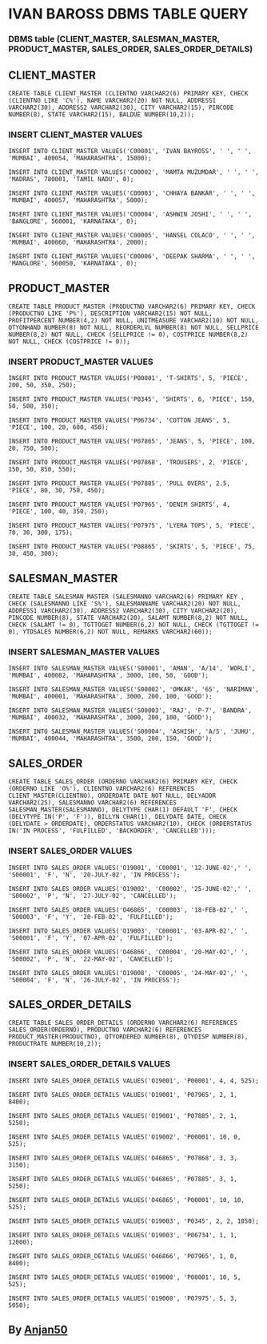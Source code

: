 # IVAN BAROSS DBMS TABLE QUERY
### DBMS table (CLIENT_MASTER, SALESMAN_MASTER, PRODUCT_MASTER, SALES_ORDER, SALES_ORDER_DETAILS)

## CLIENT_MASTER

`CREATE TABLE CLIENT_MASTER (CLIENTNO VARCHAR2(6) PRIMARY KEY, CHECK (CLIENTNO LIKE 'C%'), NAME VARCHAR2(20) NOT NULL, ADDRESS1 VARCHAR2(30), ADDRESS2 VARCHAR2(30), CITY VARCHAR2(15), PINCODE NUMBER(8), STATE VARCHAR2(15), BALDUE NUMBER(10,2));`

### INSERT CLIENT_MASTER VALUES

`INSERT INTO CLIENT_MASTER VALUES('C00001', 'IVAN BAYROSS', ' ', ' ', 'MUMBAI', 400054, 'MAHARASHTRA', 15000);`

`INSERT INTO CLIENT_MASTER VALUES('C00002', 'MAMTA MUZUMDAR', ' ', ' ', 'MADRAS', 780001, 'TAMIL NADU', 0);` 

`INSERT INTO CLIENT_MASTER VALUES('C00003', 'CHHAYA BANKAR', ' ', ' ', 'MUMBAI', 400057, 'MAHARASHTRA', 5000);`

`INSERT INTO CLIENT_MASTER VALUES('C00004', 'ASHWIN JOSHI', ' ', ' ', 'BANGLORE', 560001, 'KARNATAKA', 0); `

`INSERT INTO CLIENT_MASTER VALUES('C00005', 'HANSEL COLACO', ' ', ' ', 'MUMBAI', 400060, 'MAHARASHTRA', 2000); `

`INSERT INTO CLIENT_MASTER VALUES('C00006', 'DEEPAK SHARMA', ' ', ' ', 'MANGLORE', 560050, 'KARNATAKA', 0);`




## PRODUCT_MASTER

`CREATE TABLE PRODUCT_MASTER (PRODUCTNO VARCHAR2(6) PRIMARY KEY, CHECK (PRODUCTNO LIKE 'P%'), DESCRIPTION VARCHAR2(15) NOT NULL, PROFITPERCENT NUMBER(4,2) NOT NULL, UNITMEASURE VARCHAR2(10) NOT NULL, QTYONHAND NUMBER(8) NOT NULL, REORDERLVL NUMBER(8) NOT NULL, SELLPRICE NUMBER(8,2) NOT NULL, CHECK (SELLPRICE != 0), COSTPRICE NUMBER(8,2) NOT NULL, CHECK (COSTPRICE != 0));` 

### INSERT PRODUCT_MASTER VALUES

`INSERT INTO PRODUCT_MASTER VALUES('P00001', 'T-SHIRTS', 5, 'PIECE', 200, 50, 350, 250);` 

`INSERT INTO PRODUCT_MASTER VALUES('P0345', 'SHIRTS', 6, 'PIECE', 150, 50, 500, 350);` 

`INSERT INTO PRODUCT_MASTER VALUES('P06734', 'COTTON JEANS', 5, 'PIECE', 100, 20, 600, 450);`

`INSERT INTO PRODUCT_MASTER VALUES('P07865', 'JEANS', 5, 'PIECE', 100, 20, 750, 500);`

`INSERT INTO PRODUCT_MASTER VALUES('P07868', 'TROUSERS', 2, 'PIECE', 150, 50, 850, 550);`

`INSERT INTO PRODUCT_MASTER VALUES('P07885', 'PULL OVERS', 2.5, 'PIECE', 80, 30, 750, 450);` 

`INSERT INTO PRODUCT_MASTER VALUES('P07965', 'DENIM SHIRTS', 4, 'PIECE', 100, 40, 350, 250);`

`INSERT INTO PRODUCT_MASTER VALUES('P07975', 'LYERA TOPS', 5, 'PIECE', 70, 30, 300, 175);`

`INSERT INTO PRODUCT_MASTER VALUES('P08865', 'SKIRTS', 5, 'PIECE', 75, 30, 450, 300);`


## SALESMAN_MASTER

`CREATE TABLE SALESMAN_MASTER (SALESMANNO VARCHAR2(6) PRIMARY KEY , CHECK (SALESMANNO LIKE 'S%'), SALESMANNAME VARCHAR2(20) NOT NULL, ADDRESS1 VARCHAR2(30), ADDRESS2 VARCHAR2(30), CITY VARCHAR2(20), PINCODE NUMBER(8), STATE VARCHAR2(20), SALAMT NUMBER(8,2) NOT NULL, CHECK (SALAMT != 0), TGTTOGET NUMBER(6,2) NOT NULL, CHECK (TGTTOGET != 0), YTDSALES NUMBER(6,2) NOT NULL, REMARKS VARCHAR2(60));`

### INSERT SALESMAN_MASTER VALUES

 `INSERT INTO SALESMAN_MASTER VALUES('S00001', 'AMAN', 'A/14', 'WORLI', 'MUMBAI', 400002, 'MAHARASHTRA', 3000, 100, 50, 'GOOD');`
 
 `INSERT INTO SALESMAN_MASTER VALUES('S00002', 'OMKAR', '65', 'NARIMAN', 'MUMBAI', 400001, 'MAHARASHTRA', 3000, 200, 100, 'GOOD');`
 
 `INSERT INTO SALESMAN_MASTER VALUES('S00003', 'RAJ', 'P-7', 'BANDRA', 'MUMBAI', 400032, 'MAHARASHTRA', 3000, 200, 100, 'GOOD');`
 
 `INSERT INTO SALESMAN_MASTER VALUES('S00004', 'ASHISH', 'A/5', 'JUHU', 'MUMBAI', 400044, 'MAHARASHTRA', 3500, 200, 150, 'GOOD');`
 

## SALES_ORDER

`CREATE TABLE SALES_ORDER (ORDERNO VARCHAR2(6) PRIMARY KEY, CHECK (ORDERNO LIKE 'O%'), CLIENTNO VARCHAR2(6) REFERENCES CLIENT_MASTER(CLIENTNO), ORDERDATE DATE NOT NULL, DELYADDR VARCHAR2(25), SALESMANNO VARCHAR2(6) REFERENCES SALESMAN_MASTER(SALESMANNO), DELYTYPE CHAR(1) DEFAULT 'F', CHECK (DELYTYPE IN('P', 'F')), BILLYN CHAR(1), DELYDATE DATE, CHECK (DELYDATE > ORDERDATE), ORDERSTATUS VARCHAR2(10), CHECK (ORDERSTATUS IN('IN PROCESS', 'FULFILLED', 'BACKORDER', 'CANCELLED')));`

### INSERT SALES_ORDER VALUES

`INSERT INTO SALES_ORDER VALUES('O19001', 'C00001', '12-JUNE-02',' ', 'S00001', 'F', 'N', '20-JULY-02', 'IN PROCESS');`

`INSERT INTO SALES_ORDER VALUES('O19002', 'C00002', '25-JUNE-02',' ', 'S00002', 'P', 'N', '27-JULY-02', 'CANCELLED');`

`INSERT INTO SALES_ORDER VALUES('O46865', 'C00003', '18-FEB-02',' ', 'S00003', 'F', 'Y', '20-FEB-02', 'FULFILLED');`

`INSERT INTO SALES_ORDER VALUES('O19003', 'C00001', '03-APR-02',' ', 'S00001', 'F', 'Y', '07-APR-02', 'FULFILLED');`

`INSERT INTO SALES_ORDER VALUES('O46866', 'C00004', '20-MAY-02',' ', 'S00002', 'P', 'N', '22-MAY-02', 'CANCELLED');`

`INSERT INTO SALES_ORDER VALUES('O19008', 'C00005', '24-MAY-02',' ', 'S00004', 'F', 'N', '26-JULY-02', 'IN PROCESS');`


## SALES_ORDER_DETAILS

`CREATE TABLE SALES_ORDER_DETAILS (ORDERNO VARCHAR2(6) REFERENCES SALES_ORDER(ORDERNO), PRODUCTNO VARCHAR2(6) REFERENCES PRODUCT_MASTER(PRODUCTNO), QTYORDERED NUMBER(8), QTYDISP NUMBER(8), PRODUCTRATE NUMBER(10,2));`

### INSERT SALES_ORDER_DETAILS VALUES

`INSERT INTO SALES_ORDER_DETAILS VALUES('O19001', 'P00001', 4, 4, 525);`

`INSERT INTO SALES_ORDER_DETAILS VALUES('O19001', 'P07965', 2, 1, 8400);`

`INSERT INTO SALES_ORDER_DETAILS VALUES('O19001', 'P07885', 2, 1, 5250);`

`INSERT INTO SALES_ORDER_DETAILS VALUES('O19002', 'P00001', 10, 0, 525);`

`INSERT INTO SALES_ORDER_DETAILS VALUES('O46865', 'P07868', 3, 3, 3150);`

`INSERT INTO SALES_ORDER_DETAILS VALUES('O46865', 'P07885', 3, 1, 5250);`

`INSERT INTO SALES_ORDER_DETAILS VALUES('O46865', 'P00001', 10, 10, 525);`

`INSERT INTO SALES_ORDER_DETAILS VALUES('O19003', 'P0345', 2, 2, 1050);`

`INSERT INTO SALES_ORDER_DETAILS VALUES('O19003', 'P06734', 1, 1, 12000);`

`INSERT INTO SALES_ORDER_DETAILS VALUES('O46866', 'P07965', 1, 0, 8400);`

`INSERT INTO SALES_ORDER_DETAILS VALUES('O19008', 'P00001', 10, 5, 525);`

`INSERT INTO SALES_ORDER_DETAILS VALUES('O19008', 'P07975', 5, 3, 5050);`




## By [Anjan50](https://github.com/Anjan50)

